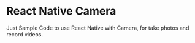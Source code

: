 # React Native Camera

Just Sample Code to use React Native with Camera, for take photos and record videos.
